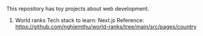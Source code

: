 This repository has toy projects about web development.

1. World ranks
   Tech stack to learn: Next.js
   Reference: https://github.com/nghiemthu/world-ranks/tree/main/src/pages/country
